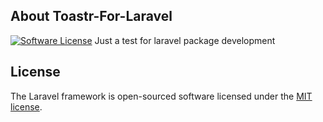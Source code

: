 ## About Toastr-For-Laravel
[![Software License](https://img.shields.io/badge/license-MIT-brightgreen.svg?style=flat-square)](LICENSE)
Just a test for laravel package development

## License

The Laravel framework is open-sourced software licensed under the [MIT license](http://opensource.org/licenses/MIT).
